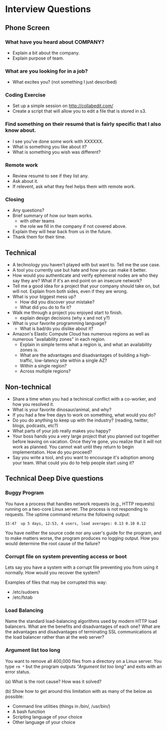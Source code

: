 # Interview Questions

## Phone Screen

### What have you heard about COMPANY?

* Explain a bit about the company.
* Explain purpose of team.

### What are you looking for in a job?

* What excites you? (not something I just described)

### Coding Exercise

* Set up a simple session on http://collabedit.com/
* Create a script that will allow you to edit a file that is stored in s3.

### Find something on their resumé that is fairly specific that I also know about.

* I see you've done some work with XXXXXX.
* What is something you like about it?
* What is something you wish was different?

### Remote work

* Review resumé to see if they list any.
* Ask about it.
* If relevent, ask what they feel helps them with remote work.

### Closing

* Any questions?
* Brief summary of how our team works.
  * with other teams
  * the role we fill in the company if not covered above.
* Explain they will hear back from us in the future.
* Thank them for their time.

## Technical

* A technology you haven't played with but want to. Tell me the use case.
* A tool you currently use but hate and how you can make it better.
* How would you authenticate and verify ephemeral nodes are who they say they are? What if it's an end point on an insecure network?
* Tell me a good idea for a project that your company should take on, but will not. Explain from both sides, even if they are wrong.
* What is your biggest mess up?
  * How did you discover your mistake?
  * What did you do to fix it?
* Walk me through a project you enjoyed start to finish.
  * explain design decisions (why x and not y?)
* What is your favorite programming language?
  * What is bad/do you dislike about it?
* Amazon's Elastic Compute Cloud has numerous regions as well as numerous "availability zones" in each region.
  * Explain in simple terms what a region is, and what an availability zones is.
  * What are the advantages and disadvantages of building a high-traffic, low-latency site within a single AZ?
  * Within a single region?
  * Across multiple regions?

## Non-technical

* Share a time when you had a techinical conflict with a co-worker, and how you resolved it.
* What is your favorite dinosaur/animal, and why?
* If you had a few free days to work on something, what would you do?
* Do you do anything to keep up with the industry? (reading, twitter, blogs, podcasts, etc?)
* What parts of your job really makes you happy?
* Your boss hands you a very large project that you planned out together before leaving on vacation. Once they're gone, you realize that it will not work as planned. You cannot wait until they return to begin implementation. How do you proceed?
* Say you write a tool, and you want to encourage it's adoption among your team. What could you do to help people start using it?

## Technical Deep Dive questions

### Buggy Program

You have a process that handles network requests (e.g., HTTP requests) running on a two-core Linux server. The process is not responding to requests. The uptime command returns the following output:

```shell
15:47  up 5 days, 12:53, 4 users, load averages: 0.13 0.10 0.12
```

You have neither the source code nor any user's guide for the program, and to make matters worse, the program produces no logging output. How you would determine the root cause of the failure?

### Corrupt file on system preventing access or boot

Lets say you have a system with a corrupt file preventing you from using it normally. How would you recover the system?

Examples of files that may be corrupted this way:

* /etc/sudoers
* /etc/fstab

### Load Balancing

Name the standard load-balancing algorithms used by modern HTTP load balancers. What are the benefits and disadvantages of each one? What are the advantages and disadvantages of terminating SSL communications at the load balancer rather than at the web server?

### Argument list too long

You want to remove all 400,000 files from a directory on a Linux server. You type `rm *` but the program outputs *"Argument list too long"* and exits with an error status.

(a) What is the root cause? How was it solved?

(b) Show how to get around this limitation with as many of the below as possible:

* Command line utilities (things in /bin/, /usr/bin/)
* A bash function
* Scripting language of your choice
* Other language of your choice
